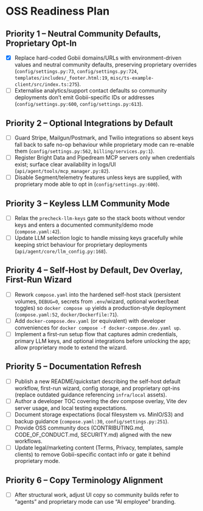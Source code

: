 # OSS Readiness Plan

## Priority 1 – Neutral Community Defaults, Proprietary Opt-In
- [x] Replace hard-coded Gobii domains/URLs with environment-driven values and neutral community defaults, preserving proprietary overrides (`config/settings.py:73`, `config/settings.py:724`, `templates/includes/_footer.html:19`, `misc/ts-example-client/src/index.ts:275`).
- [ ] Externalise analytics/support contact defaults so community deployments don’t emit Gobii-specific IDs or addresses (`config/settings.py:600`, `config/settings.py:613`).

## Priority 2 – Optional Integrations by Default
- [ ] Guard Stripe, Mailgun/Postmark, and Twilio integrations so absent keys fall back to safe no-op behaviour while proprietary mode can re-enable them (`config/settings.py:562`, `billing/services.py:1`).
- [ ] Register Bright Data and Pipedream MCP servers only when credentials exist; surface clear availability in logs/UI (`api/agent/tools/mcp_manager.py:82`).
- [ ] Disable Segment/telemetry features unless keys are supplied, with proprietary mode able to opt in (`config/settings.py:600`).

## Priority 3 – Keyless LLM Community Mode
- [ ] Relax the `precheck-llm-keys` gate so the stack boots without vendor keys and enters a documented community/demo mode (`compose.yaml:42`).
- [ ] Update LLM selection logic to handle missing keys gracefully while keeping strict behaviour for proprietary deployments (`api/agent/core/llm_config.py:168`).

## Priority 4 – Self-Host by Default, Dev Overlay, First-Run Wizard
- [ ] Rework `compose.yaml` into the hardened self-host stack (persistent volumes, `DEBUG=0`, secrets from `.env`/wizard, optional worker/beat toggles) so `docker compose up` yields a production-style deployment (`compose.yaml:52`, `docker/Dockerfile:71`).
- [ ] Add `docker-compose.dev.yaml` (or equivalent) with developer conveniences for `docker compose -f docker-compose.dev.yaml up`.
- [ ] Implement a first-run setup flow that captures admin credentials, primary LLM keys, and optional integrations before unlocking the app; allow proprietary mode to extend the wizard.

## Priority 5 – Documentation Refresh
- [ ] Publish a new README/quickstart describing the self-host default workflow, first-run wizard, config storage, and proprietary opt-ins (replace outdated guidance referencing `infra/local` assets).
- [ ] Author a developer TOC covering the dev compose overlay, Vite dev server usage, and local testing expectations.
- [ ] Document storage expectations (local filesystem vs. MinIO/S3) and backup guidance (`compose.yaml:30`, `config/settings.py:251`).
- [ ] Provide OSS community docs (CONTRIBUTING.md, CODE_OF_CONDUCT.md, SECURITY.md) aligned with the new workflows.
- [ ] Update legal/marketing content (Terms, Privacy, templates, sample clients) to remove Gobii-specific contact info or gate it behind proprietary mode.

## Priority 6 – Copy Terminology Alignment
- [ ] After structural work, adjust UI copy so community builds refer to “agents” and proprietary mode can use “AI employee” branding.

